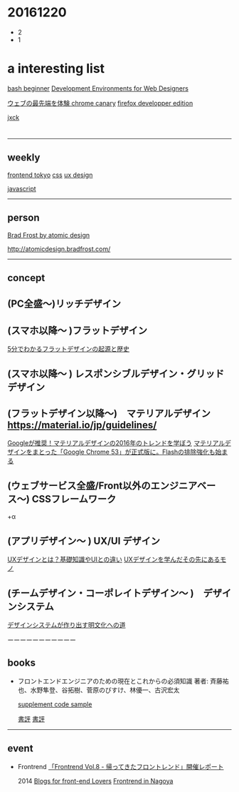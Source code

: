 # 20161220

- 2 
- 1


# a interesting list
[bash beginner](https://rat.cis.k.hosei.ac.jp/article/linux/bash_intro.html)
[Development Environments for Web Designers](https://gumroad.com/l/GFXe/cnlp39)

[ウェブの最先端を体験 chrome canary](https://www.google.co.jp/chrome/browser/canary.html)
[firefox developper edition](https://www.mozilla.org/ja/firefox/developer/?utm_campaign=mdn-front-pg-promo&utm_medium=referral&utm_source=developer.mozilla.org)

[jxck ](https://blog.jxck.io/)

# 
---------------

## weekly
[frontend tokyo](https://frontendweekly.tokyo/)
[css](http://css-weekly.com/)
[ux design](http://uxdesignweekly.com/)

[javascript](http://javascriptweekly.com/)

---------------

## person
[Brad Frost by atomic design](https://mobile.twitter.com/brad_frost)

  http://atomicdesign.bradfrost.com/

[]()
[]()

---------------
## concept

## (PC全盛〜)リッチデザイン

## (スマホ以降〜 )フラットデザイン
[5分でわかるフラットデザインの起源と歴史](http://www.seojapan.com/blog/flat-design)

## (スマホ以降〜 ) レスポンシブルデザイン・グリッドデザイン

## (フラットデザイン以降〜)　マテリアルデザイン  https://material.io/jp/guidelines/
[Googleが推奨！マテリアルデザインの2016年のトレンドを学ぼう](https://ferret-plus.com/5200)
[マテリアルデザインをまとった「Google Chrome 53」が正式版に。Flashの排除強化も始まる](http://forest.watch.impress.co.jp/docs/news/1017725.html)

## (ウェブサービス全盛/Front以外のエンジニアベース〜) CSSフレームワーク

+α
## (アプリデザイン〜 ) UX/UI デザイン
[UXデザインとは？基礎知識やUIとの違い](https://blog.codecamp.jp/uxdesign)
[UXデザインを学んだその先にあるモノ](http://blog.tsubotax.com/archives/3354)


## (チームデザイン・コーポレイトデザイン〜 )　デザインシステム
[デザインシステムが作り出す明文化への道](http://www.yasuhisa.com/could/article/design-system-language/)


ーーーーーーーーーーー
## books

- フロントエンドエンジニアのための現在とこれからの必須知識
著者: 斉藤祐也、水野隼登、谷拓樹、菅原のびすけ、林優一、古沢宏太

  [supplement code sample](https://book.mynavi.jp/supportsite/detail/9784839956752.html)

  [書評](http://littlebird.mobi/2016/02/frontend_knowledge/)
  [書評](http://fnya.cocolog-nifty.com/blog/2016/04/post-b55c.html)


-----------------
## event
- Frontrend
[「Frontrend Vol.8 - 帰ってきたフロントレンド」開催レポート](http://gihyo.jp/news/report/2016/12/0901)

  2014 
  [Blogs for front-end Lovers](http://frontrend.github.io/)
  [Frontrend in Nagoya](http://frontrend.github.io/blog/frontrend-in-nagoya-end/)







